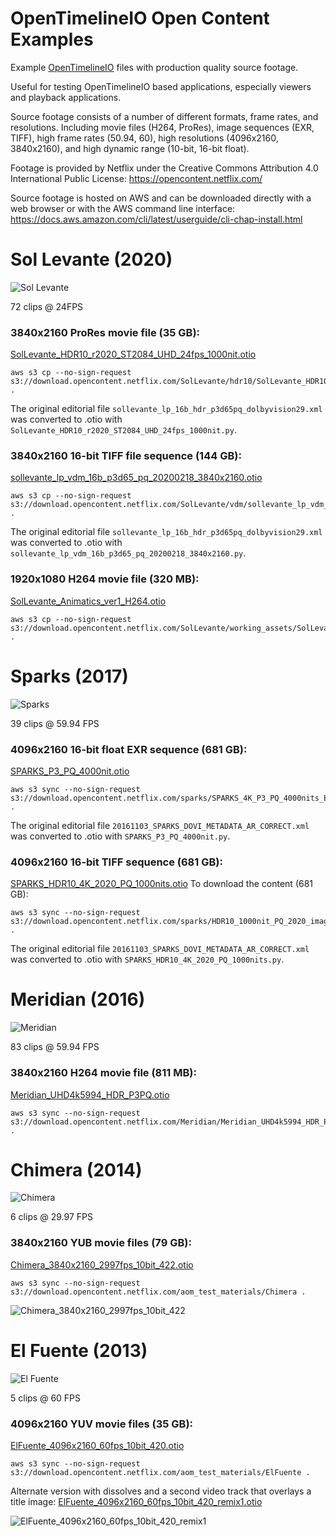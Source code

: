 OpenTimelineIO Open Content Examples
====================================
Example [OpenTimelineIO](https://github.com/PixarAnimationStudios/OpenTimelineIO) files with
production quality source footage.

Useful for testing OpenTimelineIO based applications, especially viewers and playback
applications.

Source footage consists of a number of different formats, frame rates, and resolutions.
Including movie files (H264, ProRes), image sequences (EXR, TIFF), high frame rates
(50.94, 60), high resolutions (4096x2160, 3840x2160), and high dynamic range (10-bit,
16-bit float).

Footage is provided by Netflix under the Creative Commons Attribution 4.0 International
Public License:
https://opencontent.netflix.com/

Source footage is hosted on AWS and can be downloaded directly with a web browser or
with the AWS command line interface:
https://docs.aws.amazon.com/cli/latest/userguide/cli-chap-install.html


Sol Levante (2020)
==================
![Sol Levante](images/Sol_Levante.PNG)

72 clips @ 24FPS

### 3840x2160 ProRes movie file (35 GB):
[SolLevante_HDR10_r2020_ST2084_UHD_24fps_1000nit.otio](https://github.com/darbyjohnston/otio-oc-examples/blob/main/SolLevante_HDR10_r2020_ST2084_UHD_24fps_1000nit.otio)
```
aws s3 cp --no-sign-request s3://download.opencontent.netflix.com/SolLevante/hdr10/SolLevante_HDR10_r2020_ST2084_UHD_24fps_1000nit.mov .
```
The original editorial file ```sollevante_lp_16b_hdr_p3d65pq_dolbyvision29.xml``` was
converted to .otio with ```SolLevante_HDR10_r2020_ST2084_UHD_24fps_1000nit.py```.

### 3840x2160 16-bit TIFF file sequence (144 GB):
[sollevante_lp_vdm_16b_p3d65_pq_20200218_3840x2160.otio](https://github.com/darbyjohnston/otio-oc-examples/blob/main/sollevante_lp_vdm_16b_p3d65_pq_20200218_3840x2160.otio)
```
aws s3 cp --no-sign-request s3://download.opencontent.netflix.com/SolLevante/vdm/sollevante_lp_vdm_16b_p3d65_pq_20200218_3840x2160.zip .
```
The original editorial file ```sollevante_lp_16b_hdr_p3d65pq_dolbyvision29.xml``` was
converted to .otio with ```sollevante_lp_vdm_16b_p3d65_pq_20200218_3840x2160.py```.

### 1920x1080 H264 movie file (320 MB):
[SolLevante_Animatics_ver1_H264.otio](https://github.com/darbyjohnston/otio-oc-examples/blob/main/SolLevante_Animatics_ver1_H264.otio)
```
aws s3 cp --no-sign-request s3://download.opencontent.netflix.com/SolLevante/working_assets/SolLevante_Animatics_ver1_H264.mov .
```


Sparks (2017)
=============
![Sparks](images/Sparks.PNG)

39 clips @ 59.94 FPS

### 4096x2160 16-bit float EXR sequence (681 GB):
[SPARKS_P3_PQ_4000nit.otio](https://github.com/darbyjohnston/otio-oc-examples/blob/main/SPARKS_P3_PQ_4000nit.otio)
```
aws s3 sync --no-sign-request s3://download.opencontent.netflix.com/sparks/SPARKS_4K_P3_PQ_4000nits_EXR .
```
The original editorial file ```20161103_SPARKS_DOVI_METADATA_AR_CORRECT.xml``` was
converted to .otio with ```SPARKS_P3_PQ_4000nit.py```.

### 4096x2160 16-bit TIFF sequence (681 GB):
[SPARKS_HDR10_4K_2020_PQ_1000nits.otio](https://github.com/darbyjohnston/otio-oc-examples/blob/main/SPARKS_HDR10_4K_2020_PQ_1000nits.otio)
To download the content (681 GB):
```
aws s3 sync --no-sign-request s3://download.opencontent.netflix.com/sparks/HDR10_1000nit_PQ_2020_image_sequence .
```
The original editorial file ```20161103_SPARKS_DOVI_METADATA_AR_CORRECT.xml``` was
converted to .otio with ```SPARKS_HDR10_4K_2020_PQ_1000nits.py```.


Meridian (2016)
===============
![Meridian](images/Meridian.PNG)

83 clips @ 59.94 FPS

### 3840x2160 H264 movie file (811 MB):
[Meridian_UHD4k5994_HDR_P3PQ.otio](https://github.com/darbyjohnston/otio-oc-examples/blob/main/Meridian_UHD4k5994_HDR_P3PQ.otio)
```
aws s3 sync --no-sign-request s3://download.opencontent.netflix.com/Meridian/Meridian_UHD4k5994_HDR_P3PQ.mp4 .
```


Chimera (2014)
==============
![Chimera](images/Chimera.PNG)

6 clips @ 29.97 FPS

### 3840x2160 YUB movie files (79 GB):
[Chimera_3840x2160_2997fps_10bit_422.otio](https://github.com/darbyjohnston/otio-oc-examples/blob/main/Chimera_3840x2160_2997fps_10bit_422.otio)
```
aws s3 sync --no-sign-request s3://download.opencontent.netflix.com/aom_test_materials/Chimera .
```

![Chimera_3840x2160_2997fps_10bit_422](images/Chimera_3840x2160_2997fps_10bit_422.svg)


El Fuente (2013)
================
![El Fuente](images/El_Fuente.PNG)

5 clips @ 60 FPS

### 4096x2160 YUV movie files (35 GB):
[ElFuente_4096x2160_60fps_10bit_420.otio](https://github.com/darbyjohnston/otio-oc-examples/blob/main/ElFuente_4096x2160_60fps_10bit_420.otio)
```
aws s3 sync --no-sign-request s3://download.opencontent.netflix.com/aom_test_materials/ElFuente .
```

Alternate version with dissolves and a second video track that overlays a title image:
[ElFuente_4096x2160_60fps_10bit_420_remix1.otio](https://github.com/darbyjohnston/otio-oc-examples/blob/main/ElFuente_4096x2160_60fps_10bit_420_remix1.otio)

![ElFuente_4096x2160_60fps_10bit_420_remix1](images/ElFuente_4096x2160_60fps_10bit_420_remix1.svg)

